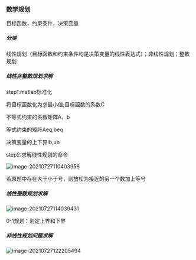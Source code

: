 ### 数学规划

目标函数，约束条件，决策变量

##### 分类

线性规划（目标函数和约束条件均是决策变量的线性表达式）；非线性规划；整数规划 

##### 线性非整数规划求解

step1:matlab标准化

将目标函数化为求最小值;目标函数的系数C

不等式约束的系数矩阵A，b

等式约束的矩阵Aeq,beq

决策变量的上下界lb,ub

step2:求解线性规划的命令

  ![image-20210727110403958](D:\QQ文件\qqimage\image-20210727110403958.png)

若原题中存在大于小于号，则放松为接近的另一个数加上等号

##### 线性整数规划求解

![image-20210727114039431](D:\QQ文件\qqimage\image-20210727114039431.png)

0-1规划：划定上界和下界

##### 非线性规划问题求解

![image-20210727122205494](D:\QQ文件\qqimage\image-20210727122205494.png)

